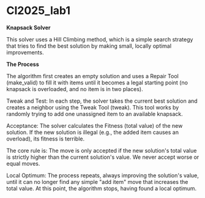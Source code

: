 # CI2025_lab1

**Knapsack Solver**

This solver uses a Hill Climbing method, which is a simple search strategy that tries to find the best solution by making small, locally optimal improvements.

**The Process**

The algorithm first creates an empty solution and uses a Repair Tool (make_valid) to fill it with items until it becomes a legal starting point (no knapsack is overloaded, and no item is in two places).

Tweak and Test: In each step, the solver takes the current best solution and creates a neighbor using the Tweak Tool (tweak). This tool works by randomly trying to add one unassigned item to an available knapsack.

Acceptance: The solver calculates the Fitness (total value) of the new solution. If the new solution is illegal (e.g., the added item causes an overload), its fitness is terrible.

The core rule is: The move is only accepted if the new solution's total value is strictly higher than the current solution's value. We never accept worse or equal moves.

Local Optimum: The process repeats, always improving the solution's value, until it can no longer find any simple "add item" move that increases the total value. At this point, the algorithm stops, having found a local optimum.

